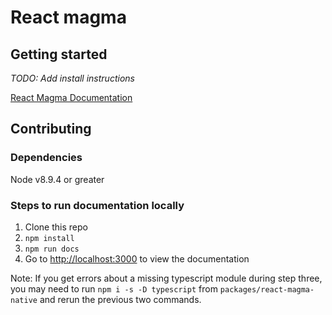 # React magma

## Getting started

_TODO: Add install instructions_

[React Magma Documentation](http://react-magma.apps.dev.cengage.io/)

## Contributing

### Dependencies

Node v8.9.4 or greater

### Steps to run documentation locally

1. Clone this repo
2. `npm install`
3. `npm run docs`
4. Go to [http://localhost:3000](http://localhost:3000) to view the documentation

Note: If you get errors about a missing typescript module during step three, you may need to run `npm i -s -D typescript` from `packages/react-magma-native` and rerun the previous two commands.

